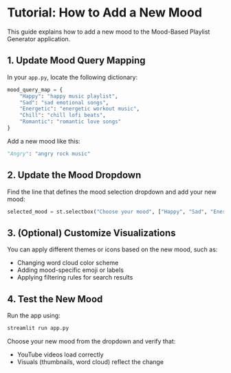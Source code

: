 # Tutorial: How to Add a New Mood

This guide explains how to add a new mood to the Mood-Based Playlist Generator application.

## 1. Update Mood Query Mapping

In your `app.py`, locate the following dictionary:

```python
mood_query_map = {
    "Happy": "happy music playlist",
    "Sad": "sad emotional songs",
    "Energetic": "energetic workout music",
    "Chill": "chill lofi beats",
    "Romantic": "romantic love songs"
}
```

Add a new mood like this:

```python
"Angry": "angry rock music"
```

## 2. Update the Mood Dropdown

Find the line that defines the mood selection dropdown and add your new mood:

```python
selected_mood = st.selectbox("Choose your mood", ["Happy", "Sad", "Energetic", "Chill", "Romantic", "Angry"])
```

## 3. (Optional) Customize Visualizations

You can apply different themes or icons based on the new mood, such as:
- Changing word cloud color scheme
- Adding mood-specific emoji or labels
- Applying filtering rules for search results

## 4. Test the New Mood

Run the app using:

```bash
streamlit run app.py
```

Choose your new mood from the dropdown and verify that:
- YouTube videos load correctly
- Visuals (thumbnails, word cloud) reflect the change